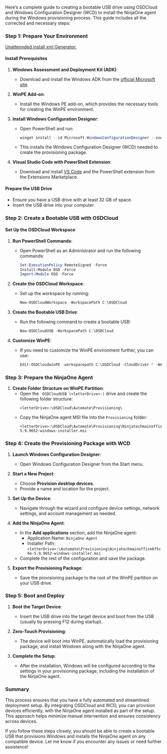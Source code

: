 Here’s a complete guide to creating a bootable USB drive using OSDCloud and Windows Configuration Designer (WCD) to install the NinjaOne agent during the Windows provisioning process. This guide includes all the corrected and necessary steps:

### **Step 1: Prepare Your Environment**
[Unattennded install xml Generator:](https://schneegans.de/windows/unattend-generator/)
#### **Install Prerequisites**
1. **Windows Assessment and Deployment Kit (ADK)**:
   - Download and install the Windows ADK from the [official Microsoft site](https://learn.microsoft.com/en-us/windows-hardware/get-started/adk-install).

2. **WinPE Add-on**:
   - Install the Windows PE add-on, which provides the necessary tools for creating the WinPE environment.

3. **Install Windows Configuration Designer**:
   - Open PowerShell and run:
     ```powershell
     winget install --id Microsoft.WindowsConfigurationDesigner --source msstore
     ```
   - This installs the Windows Configuration Designer (WCD) needed to create the provisioning package.

4. **Visual Studio Code with PowerShell Extension**:
   - Download and install [VS Code](https://code.visualstudio.com/) and the PowerShell extension from the Extensions Marketplace.

#### **Prepare the USB Drive**
- Ensure you have a USB drive with at least 32 GB of space.
- Insert the USB drive into your computer.

### **Step 2: Create a Bootable USB with OSDCloud**

#### **Set Up the OSDCloud Workspace**
1. **Run PowerShell Commands**:
   - Open PowerShell as an Administrator and run the following commands:
     ```powershell
     Set-ExecutionPolicy RemoteSigned -Force
     Install-Module OSD -Force
     Import-Module OSD -Force
     ```

2. **Create the OSDCloud Workspace**:
   - Set up the workspace by running:
     ```powershell
     New-OSDCloudWorkspace -WorkspacePath C:\OSDCloud
     ```

3. **Create the Bootable USB Drive**:
   - Run the following command to create a bootable USB:
     ```powershell
     New-OSDCloudUSB -WorkspacePath C:\OSDCloud
     ```

4. **Customize WinPE**:
   - If you need to customize the WinPE environment further, you can use:
     ```powershell
     Edit-OSDCloudwinPE -workspacepath C:\OSDCloud -CloudDriver * -WebPSScript https://gist.githubusercontent.com/Jeffhunter88/ed338a1c3aab4ca6abd2dd68a329d53c/raw/osdcloud_config.ps1 -Verbose
     ```

### **Step 3: Prepare the NinjaOne Agent**

1. **Create Folder Structure on WinPE Partition**:
   - Open the ` OSDCloudUSB (<letterDrive>:)` drive and create the following folder structure:
     ```plaintext
     <letterDrive>:\OSDCloud\Automate\Provisioning\
     ```
   - Copy the NinjaOne agent MSI file into the `Provisioning` folder:
     ```plaintext
     <letterDrive>:\OSDCloud\Automate\Provisioning\Ninjatechmainoffice6f5c6e-5.9.9652-windows-installer.msi
     ```

### **Step 4: Create the Provisioning Package with WCD**

1. **Launch Windows Configuration Designer**:
   - Open Windows Configuration Designer from the Start menu.

2. **Start a New Project**:
   - Choose **Provision desktop devices**.
   - Provide a name and location for the project.

3. **Set Up the Device**:
   - Navigate through the wizard and configure device settings, network settings, and account management as needed.

4. **Add the NinjaOne Agent**:
   - In the **Add applications** section, add the NinjaOne agent:
     - Application Name: `NinjaOne Agent`
     - Installer Path: `<letterDrive>:\Automate\Provisioning\Ninjatechmainoffice6f5c6e-5.9.9652-windows-installer.msi`
   - Complete the rest of the configuration and save the package.

5. **Export the Provisioning Package**:
   - Save the provisioning package to the root of the WinPE partition on your USB drive.

### **Step 5: Boot and Deploy**

1. **Boot the Target Device**:
   - Insert the USB drive into the target device and boot from the USB (usually by pressing F12 during startup).

2. **Zero-Touch Provisioning**:
   - The device will boot into WinPE, automatically load the provisioning package, and install Windows along with the NinjaOne agent.

3. **Complete the Setup**:
   - After the installation, Windows will be configured according to the settings in your provisioning package, including the installation of the NinjaOne agent.

### **Summary**
This process ensures that you have a fully automated and streamlined deployment setup. By integrating OSDCloud and WCD, you can provision devices efficiently, with the NinjaOne agent installed as part of the setup. This approach helps minimize manual intervention and ensures consistency across devices.

If you follow these steps closely, you should be able to create a bootable USB that provisions Windows and installs the NinjaOne agent on any compatible device. Let me know if you encounter any issues or need further assistance!
